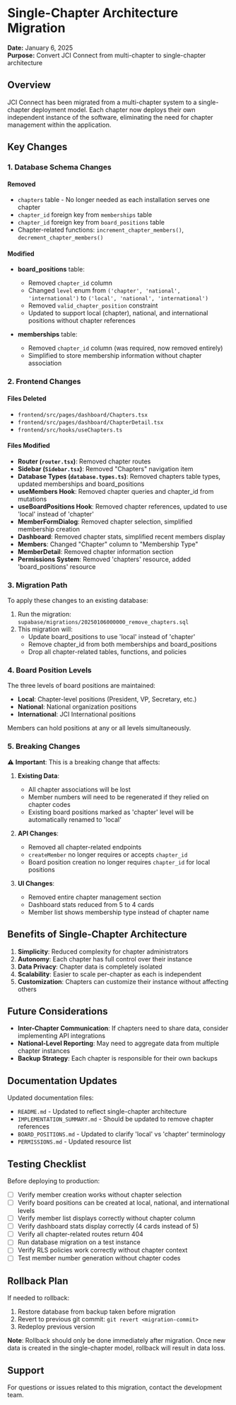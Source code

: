 # Single-Chapter Architecture Migration

**Date:** January 6, 2025  
**Purpose:** Convert JCI Connect from multi-chapter to single-chapter architecture

## Overview

JCI Connect has been migrated from a multi-chapter system to a single-chapter deployment model. Each chapter now deploys their own independent instance of the software, eliminating the need for chapter management within the application.

## Key Changes

### 1. Database Schema Changes

#### Removed
- `chapters` table - No longer needed as each installation serves one chapter
- `chapter_id` foreign key from `memberships` table
- `chapter_id` foreign key from `board_positions` table
- Chapter-related functions: `increment_chapter_members()`, `decrement_chapter_members()`

#### Modified
- **board_positions** table:
  - Removed `chapter_id` column
  - Changed `level` enum from `('chapter', 'national', 'international')` to `('local', 'national', 'international')`
  - Removed `valid_chapter_position` constraint
  - Updated to support local (chapter), national, and international positions without chapter references

- **memberships** table:
  - Removed `chapter_id` column (was required, now removed entirely)
  - Simplified to store membership information without chapter association

### 2. Frontend Changes

#### Files Deleted
- `frontend/src/pages/dashboard/Chapters.tsx`
- `frontend/src/pages/dashboard/ChapterDetail.tsx`
- `frontend/src/hooks/useChapters.ts`

#### Files Modified
- **Router (`router.tsx`)**: Removed chapter routes
- **Sidebar (`Sidebar.tsx`)**: Removed "Chapters" navigation item
- **Database Types (`database.types.ts`)**: Removed chapters table types, updated memberships and board_positions
- **useMembers Hook**: Removed chapter queries and chapter_id from mutations
- **useBoardPositions Hook**: Removed chapter references, updated to use 'local' instead of 'chapter'
- **MemberFormDialog**: Removed chapter selection, simplified membership creation
- **Dashboard**: Removed chapter stats, simplified recent members display
- **Members**: Changed "Chapter" column to "Membership Type"
- **MemberDetail**: Removed chapter information section
- **Permissions System**: Removed 'chapters' resource, added 'board_positions' resource

### 3. Migration Path

To apply these changes to an existing database:

1. Run the migration: `supabase/migrations/20250106000000_remove_chapters.sql`
2. This migration will:
   - Update board_positions to use 'local' instead of 'chapter'
   - Remove chapter_id from both memberships and board_positions
   - Drop all chapter-related tables, functions, and policies

### 4. Board Position Levels

The three levels of board positions are maintained:

- **Local**: Chapter-level positions (President, VP, Secretary, etc.)
- **National**: National organization positions
- **International**: JCI International positions

Members can hold positions at any or all levels simultaneously.

### 5. Breaking Changes

⚠️ **Important**: This is a breaking change that affects:

1. **Existing Data**: 
   - All chapter associations will be lost
   - Member numbers will need to be regenerated if they relied on chapter codes
   - Existing board positions marked as 'chapter' level will be automatically renamed to 'local'

2. **API Changes**:
   - Removed all chapter-related endpoints
   - `createMember` no longer requires or accepts `chapter_id`
   - Board position creation no longer requires `chapter_id` for local positions

3. **UI Changes**:
   - Removed entire chapter management section
   - Dashboard stats reduced from 5 to 4 cards
   - Member list shows membership type instead of chapter name

## Benefits of Single-Chapter Architecture

1. **Simplicity**: Reduced complexity for chapter administrators
2. **Autonomy**: Each chapter has full control over their instance
3. **Data Privacy**: Chapter data is completely isolated
4. **Scalability**: Easier to scale per-chapter as each is independent
5. **Customization**: Chapters can customize their instance without affecting others

## Future Considerations

- **Inter-Chapter Communication**: If chapters need to share data, consider implementing API integrations
- **National-Level Reporting**: May need to aggregate data from multiple chapter instances
- **Backup Strategy**: Each chapter is responsible for their own backups

## Documentation Updates

Updated documentation files:
- `README.md` - Updated to reflect single-chapter architecture
- `IMPLEMENTATION_SUMMARY.md` - Should be updated to remove chapter references
- `BOARD_POSITIONS.md` - Updated to clarify 'local' vs 'chapter' terminology
- `PERMISSIONS.md` - Updated resource list

## Testing Checklist

Before deploying to production:

- [ ] Verify member creation works without chapter selection
- [ ] Verify board positions can be created at local, national, and international levels
- [ ] Verify member list displays correctly without chapter column
- [ ] Verify dashboard stats display correctly (4 cards instead of 5)
- [ ] Verify all chapter-related routes return 404
- [ ] Run database migration on a test instance
- [ ] Verify RLS policies work correctly without chapter context
- [ ] Test member number generation without chapter codes

## Rollback Plan

If needed to rollback:

1. Restore database from backup taken before migration
2. Revert to previous git commit: `git revert <migration-commit>`
3. Redeploy previous version

**Note**: Rollback should only be done immediately after migration. Once new data is created in the single-chapter model, rollback will result in data loss.

## Support

For questions or issues related to this migration, contact the development team.

